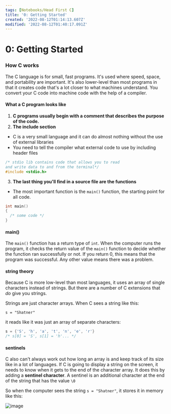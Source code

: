 ```yaml
---
tags: [Notebooks/Head First C]
title: '0: Getting Started'
created: '2022-08-12T01:14:13.607Z'
modified: '2022-08-12T01:40:17.091Z'
---
```


# 0: Getting Started

### How C works

The C language is for small, fast programs. It's used where speed, space, and portability are important. It's also lower-level than most programs in that it creates code that's a lot closer to what machines understand. You convert your C code into machine code with the help of a compiler.

#### What a C program looks like

1. __C programs usually begin with a comment that describes the purpose of the code.__
2. __The include section__
  - C is a very small language and it can do almost nothing without the use of external libraries
  - You need to tell the compiler what external code to use by including header files
```c
/* stdio lib contains code that allows you to read
and write data to and from the terminal*/
#include <stdio.h>
```
3. __The last thing you'll find in a source file are the functions__
  - The most important function is the `main()` function, the starting point for all code.
```c
int main()
{
  /* some code */
}
```

#### main()

The `main()` function has a return type of `int`. When the computer runs the program, it checks the return value of the `main()` function to decide whether the function ran successfully or not. If you return 0, this means that the program was successful. Any other value means there was a problem.

#### string theory

Because C is more low-level than most languages, it uses an array of single characters instead of strings. But there are a number of C extensions that _do_ give you strings.

Strings are just character arrays. When C sees a string like this:
```
s = "Shatner"
```

it reads like it was just an array of separate characters:
```c
s = {'S', 'h', 'a', 't', 'n', 'e', 'r'}
/* s[0] = 'S', s[1] = 'h'... */
```

#### sentinels

C also can't always work out how long an array is and keep track of its size like in a lot of languages. If C is going to display a string on the screen, it needs to know when it gets to the end of the character array. It does this by adding a __sentinel character__. A sentinel is an additional character at the end of the string that has the value `\0`

So when the computer sees the string `s = "Shatner"`, it stores it in memory like this:

![image](https://user-images.githubusercontent.com/68677613/184269693-47c88bd0-6d86-4cd1-a9c5-e8e8f81124a0.png)


